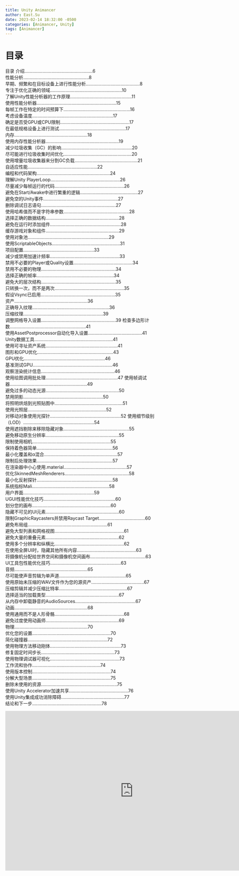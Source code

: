 ```yaml
---
title: Unity Animancer
author: East.Su
date: 2023-02-14 18:32:00 -0500
categories: [Animancer, Unity]
tags: [Animancer]
---
```



# 目录

目录
        介绍.....................................................6<br>
        性能分析...................................................8<br>
        早期、频繁和在目标设备上进行性能分析..........................................8<br>
        专注于优化正确的领域........................................................10<br>
        了解Unity性能分析器的工作原理................................................11<br>
        使用性能分析器..............................................................15<br>
        每帧工作在特定的时间预算下....................................................16<br>
        考虑设备温度...............................................................17<br>
        确定是否受GPU或CPU限制......................................................17<br>
        在最低规格设备上进行测试....................................................17<br>
        内存.........................................................18<br>
        使用内存性能分析器.........................................................19<br>
        减少垃圾收集（GC）的影响.......................................................20<br>
        尽可能进行垃圾收集时间优化.....................................................20<br>
        使用增量垃圾收集器来分割GC负载.................................................21<br>
        自适应性能......................................................22<br>
        编程和代码架构.........................................................24<br>
        理解Unity PlayerLoop......................................................26<br>
        尽量减少每帧运行的代码......................................................26<br>
        避免在Start/Awake中进行繁重的逻辑.............................................27<br>
        避免空的Unity事件..........................................................27<br>
        删除调试日志语句..........................................................27<br>
        使用哈希值而不是字符串参数...................................................28<br>
        选择正确的数据结构.........................................................28<br>
        避免在运行时添加组件.......................................................28<br>
        缓存游戏对象和组件.........................................................29<br>
        使用对象池...............................................................29<br>
        使用ScriptableObjects.....................................................31<br>
        项目配置.......................................................33<br>
        减少或禁用加速计频率......................................................33<br>
        禁用不必要的Player或Quality设置..............................................34<br>
        禁用不必要的物理..........................................................34<br>
        选择正确的帧率............................................................34<br>
        避免大的层次结构..........................................................35<br>
        只转换一次，而不是两次......................................................35<br>
        假设Vsync已启用..........................................................35<br>
        资产.........................................................36<br>
        正确导入纹理............................................................36<br>
        压缩纹理..............................................................39<br>
        调整网格导入设置..........................................................39
        检查多边形计数...........................................................41<br>
        使用AssetPostprocessor自动化导入设置..........................................41<br>
        Unity数据工具.............................................................41<br>
        使用可寻址资产系统........................................................41<br>
        图形和GPU优化...........................................................43<br>
        GPU优化...............................................................46<br>
        基准测试GPU..............................................................46<br>
        观察渲染统计信息.........................................................46<br>
        使用绘图调用批处理........................................................47
        使用帧调试器............................................................49<br>
        避免过多的动态光源.........................................................50<br>
        禁用阴影..............................................................50<br>
        将照明烘焙到光照贴图中.....................................................51<br>
        使用光照层.............................................................52<br>
        对移动对象使用光探针.......................................................52
        使用细节级别（LOD）.......................................................54<br>
        使用遮挡剔除来移除隐藏对象...................................................55<br>
        避免移动原生分辨率.........................................................55<br>
        限制使用相机.............................................................55<br>
        保持着色器简单...........................................................56<br>
        最小化覆盖和α混合.........................................................57<br>
        限制后处理效果...........................................................57<br>
        在渲染器中小心使用.material.................................................57<br>
        优化SkinnedMeshRenderers..................................................58<br>
        最小化反射探针...........................................................58<br>
        系统指标Mali............................................................58<br>
        用户界面.......................................................59<br>
        UGUI性能优化技巧........................................................60<br>
        划分您的画布.............................................................60<br>
        隐藏不可见的UI元素.........................................................60<br>
        限制GraphicRaycasters并禁用Raycast Target....................................60<br>
        避免布局组..............................................................61<br>
        避免大型列表和网格视图......................................................61<br>
        避免大量的重叠元素.........................................................62<br>
        使用多个分辨率和纵横比......................................................62<br>
        在使用全屏UI时，隐藏其他所有内容..............................................63<br>
        将摄像机分配给世界空间和摄像机空间画布...........................................63<br>
        UI工具包性能优化技巧.......................................................63<br>
        音频.........................................................65<br>
        尽可能使声音剪辑为单声道....................................................65<br>
        使用原始未压缩的WAV文件作为您的源资产.........................................67<br>
        压缩剪辑并减少压缩比特率.....................................................67<br>
        选择适当的加载类型.........................................................67<br>
        从内存中卸载静音的AudioSources...............................................67<br>
        动画.........................................................68<br>
        使用通用而不是人形骨骼......................................................68<br>
        避免过度使用动画师.........................................................69<br>
        物理.........................................................70<br>
        优化您的设置.............................................................70<br>
        简化碰撞器..............................................................72<br>
        使用物理方法移动刚体.......................................................73<br>
        修复固定时间步长.........................................................73<br>
        使用物理调试器可视化......................................................73<br>
        工作流和协作.....................................................74<br>
        使用版本控制.............................................................74<br>
        分解大型场景.............................................................75<br>
        删除未使用的资源...........................................................75<br>
        使用Unity Accelerator加速共享..............................................76<br>
        使用Unity集成成功消除障碍.................................................77<br>
        结论和下一步......................................................78<br>

<iframe src="https://docs.google.com/gview?embedded=true&url=http://infolab.stanford.edu/pub/papers/google.pdf" style="width:800px; height:500px;" frameborder="0"></iframe>

